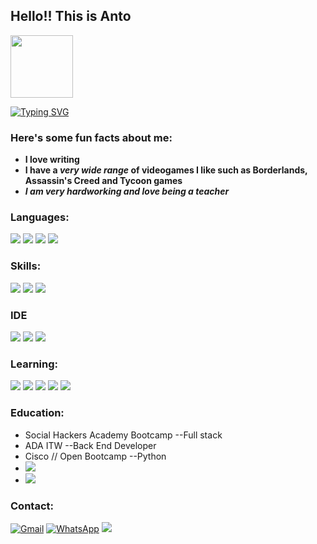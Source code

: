 
## Hello!! This is Anto 
<img src= "https://images.unsplash.com/photo-1463567517034-628c51048aa2?ixlib=rb-4.0.3&ixid=M3wxMjA3fDB8MHxwaG90by1wYWdlfHx8fGVufDB8fHx8fA%3D%3D&auto=format&fit=crop&w=1170&q=80" width= "100" height= "100">


[![Typing SVG](https://readme-typing-svg.herokuapp.com?font=Architects+Daughter&color=7AF79A&size=30&lines=Hey!+It's+AntoClus!;I'm+a+learning+developer...;Let's+code+together...;Awesome+soft+skills)](https://git.io/typing-svg)
<h3> Here's some fun facts about me: </h3>

* **I love writing**
* **I have a ***very wide range*** of videogames I like such as Borderlands, Assassin's Creed and Tycoon games**
* ***I am very hardworking and love being a teacher***

### Languages:
![](https://img.shields.io/badge/Java-ED8B00?style=for-the-badge&logo=openjdk&logoColor=white)
![](https://img.shields.io/badge/Spring-6DB33F?style=for-the-badge&logo=spring&logoColor=white)
![](https://img.shields.io/badge/MySQL-005C84?style=for-the-badge&logo=mysql&logoColor=white)
![](https://img.shields.io/badge/Python-14354C?style=for-the-badge&logo=python&logoColor=white)

### Skills:
![](https://img.shields.io/badge/Netlify-00C7B7?style=for-the-badge&logo=netlify&logoColor=white)
![](https://img.shields.io/badge/Trello-0052CC?style=for-the-badge&logo=trello&logoColor=white)
![](https://worldvectorlogo.com/logo/postman) 


### IDE
![](https://img.shields.io/badge/Visual_Studio_Code-0078D4?style=for-the-badge&logo=visual%20studio%20code&logoColor=white)
![](https://img.shields.io/badge/IntelliJ_IDEA-000000.svg?style=for-the-badge&logo=intellij-idea&logoColor=white)
![](https://img.shields.io/badge/Eclipse-2C2255?style=for-the-badge&logo=eclipse&logoColor=white)

### Learning:
![](https://img.shields.io/badge/Wordpress-21759B?style=for-the-badge&logo=wordpress&logoColor=white)
![](https://img.shields.io/badge/react%20os-0088CC?style=for-the-badge&logo=reactos&logoColor=white)
![](https://img.shields.io/badge/CSS-239120?&style=for-the-badge&logo=css3&logoColor=white)
![](https://img.shields.io/badge/JavaScript-323330?style=for-the-badge&logo=javascript&logoColor=F7DF1E)
![](https://img.shields.io/badge/HTML5-E34F26?style=for-the-badge&logo=html5&logoColor=white)

### Education:
* Social Hackers Academy Bootcamp --Full stack
* ADA ITW --Back End Developer
* Cisco // Open Bootcamp --Python
* ![](https://img.shields.io/badge/Udemy-EC5252?style=for-the-badge&logo=Udemy&logoColor=white)
* ![](https://img.shields.io/badge/Pluralsight-F15B2A?style=for-the-badge&logo=Pluralsight&logoColor=white)

### Contact:
[![Gmail](https://img.shields.io/badge/Gmail-D14836?style=for-the-badge&logo=gmail&logoColor=white)](mailto:antolustraducciones@gmail.com)
[![WhatsApp](https://img.shields.io/badge/WhatsApp-25D366?style=for-the-badge&logo=whatsapp&logoColor=white)](tel:+5493435436627)
![](https://img.shields.io/badge/website-000000?style=for-the-badge&logo=About.me&logoColor=white)



